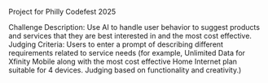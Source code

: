 Project for Philly Codefest 2025


Challenge Description: Use AI to handle user behavior to suggest products and services that they are best interested in and the most cost effective. Judging Criteria: Users to enter a prompt of describing different requirements related to service needs (for example, Unlimited Data for Xfinity Mobile along with the most cost effective Home Internet plan suitable for 4 devices. Judging based on functionality and creativity.)